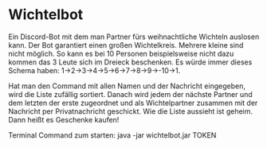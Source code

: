 # Wichtelbot
Ein Discord-Bot mit dem man Partner fürs weihnachtliche Wichteln auslosen kann. Der Bot garantiert einen großen Wichtelkreis. Mehrere kleine sind nicht möglich. So kann es bei 10 Personen beispielsweise nicht dazu kommen das 3 Leute sich im Dreieck beschenken. Es würde immer dieses Schema haben: 1->2->3->4->5->6->7->8->9->-10->1.

Hat man den Command mit allen Namen und der Nachricht eingegeben, wird die Liste zufällig sortiert.
Danach wird jedem der nächste Partner und dem letzten der erste zugeordnet und als Wichtelpartner zusammen mit der Nachricht per Privatnachricht geschickt.
Wie die Liste aussieht ist geheim.
Dann heißt es Geschenke kaufen!

Terminal Command zum starten:
java -jar wichtelbot.jar TOKEN

